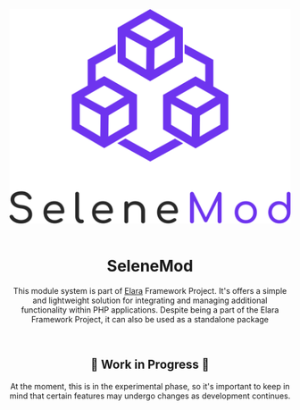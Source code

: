 <div align="center">
  <img src="https://raw.githubusercontent.com/darkmatter1971/selene-mod/main/media/SeleneMod.png" alt="Logo">
</div>

<br>

<div align="center">
  <h1>SeleneMod</h1>
  <p>This module system is part of <a href="https://github.com/darkmatter1971/elara">Elara</a> Framework Project. It's offers a simple and lightweight solution for integrating and managing additional functionality within PHP applications. Despite being a part of the Elara Framework Project, it can also be used as a standalone package</p>
</div>

<br>

<div align="center">
  <h2>🚧 Work in Progress 🚧</h2>
  <p>At the moment, this is in the experimental phase, so it's important to keep in mind that certain features may undergo changes as development continues.</p>
</div>
